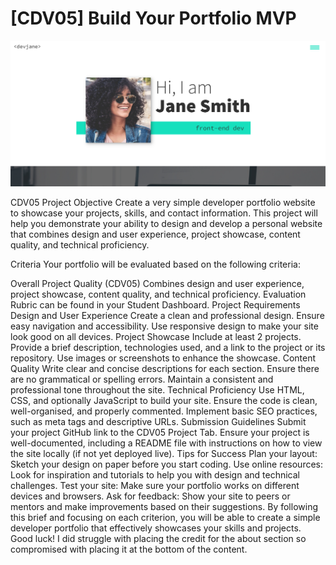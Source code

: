 # [CDV05] Build Your Portfolio MVP

![alt text](portfolio.png)

CDV05 Project
Objective
Create a very simple developer portfolio website to showcase your projects, skills, and contact information. This project will help you demonstrate your ability to design and develop a personal website that combines design and user experience, project showcase, content quality, and technical proficiency.

Criteria
Your portfolio will be evaluated based on the following criteria:

Overall Project Quality (CDV05)
Combines design and user experience, project showcase, content quality, and technical proficiency.
Evaluation Rubric can be found in your Student Dashboard.
Project Requirements
Design and User Experience
Create a clean and professional design.
Ensure easy navigation and accessibility.
Use responsive design to make your site look good on all devices.
Project Showcase
Include at least 2 projects.
Provide a brief description, technologies used, and a link to the project or its repository.
Use images or screenshots to enhance the showcase.
Content Quality
Write clear and concise descriptions for each section.
Ensure there are no grammatical or spelling errors.
Maintain a consistent and professional tone throughout the site.
Technical Proficiency
Use HTML, CSS, and optionally JavaScript to build your site.
Ensure the code is clean, well-organised, and properly commented.
Implement basic SEO practices, such as meta tags and descriptive URLs.
Submission Guidelines
Submit your project GitHub link to the CDV05 Project Tab.
Ensure your project is well-documented, including a README file with instructions on how to view the site locally (if not yet deployed live).
Tips for Success
Plan your layout: Sketch your design on paper before you start coding.
Use online resources: Look for inspiration and tutorials to help you with design and technical challenges.
Test your site: Make sure your portfolio works on different devices and browsers.
Ask for feedback: Show your site to peers or mentors and make improvements based on their suggestions.
By following this brief and focusing on each criterion, you will be able to create a simple developer portfolio that effectively showcases your skills and projects. Good luck!
I did struggle with placing the credit for the about section so compromised with placing it at the bottom of the content.
